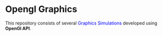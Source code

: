 # Opengl Graphics

This repository consists of several <span style="color: blue;">Graphics Simulations</span> developed using **OpenGl API**.
